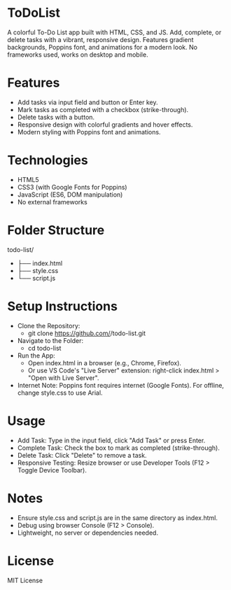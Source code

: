 # ToDoList
A colorful To-Do List app built with HTML, CSS, and JS. Add, complete, or delete tasks with a vibrant, responsive design. Features gradient backgrounds, Poppins font, and animations for a modern look. No frameworks used, works on desktop and mobile.
# Features
- Add tasks via input field and button or Enter key.
- Mark tasks as completed with a checkbox (strike-through).
- Delete tasks with a button.
- Responsive design with colorful gradients and hover effects.
- Modern styling with Poppins font and animations.
# Technologies
- HTML5
- CSS3 (with Google Fonts for Poppins)
- JavaScript (ES6, DOM manipulation)
- No external frameworks
# Folder Structure
todo-list/
- ├── index.html
- ├── style.css
- └── script.js
# Setup Instructions
- Clone the Repository:
  - git clone https://github.com/<your-username>/todo-list.git
- Navigate to the Folder:
  - cd todo-list
- Run the App:
  - Open index.html in a browser (e.g., Chrome, Firefox).
  - Or use VS Code's "Live Server" extension: right-click index.html > "Open with Live Server".
- Internet Note: Poppins font requires internet (Google Fonts). For offline, change style.css to use Arial.
# Usage
- Add Task: Type in the input field, click "Add Task" or press Enter.
- Complete Task: Check the box to mark as completed (strike-through).
- Delete Task: Click "Delete" to remove a task.
- Responsive Testing: Resize browser or use Developer Tools (F12 > Toggle Device Toolbar).
# Notes
- Ensure style.css and script.js are in the same directory as index.html.
- Debug using browser Console (F12 > Console).
- Lightweight, no server or dependencies needed.
# License
MIT License
